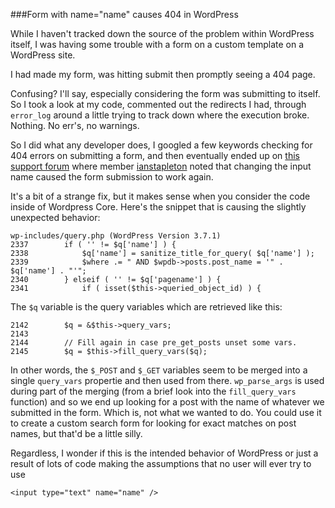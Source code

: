 ###Form with name="name" causes 404 in WordPress

While I haven't tracked down the source of the problem within WordPress itself,
I was having some trouble with a form on a custom template on a WordPress site.

I had made my form, was hitting submit then promptly seeing a 404 page. 

Confusing? I'll say, especially considering the form was submitting to itself. 
So I took a look at my code, commented out the redirects I had, through `error_log`
around a little trying to track down where the execution broke. Nothing. No err's,
no warnings.

So I did what any developer does, I googled a few keywords checking for 404 errors
on submitting a form, and then eventually ended up on [this support forum] where
member [ianstapleton] noted that changing the input name caused the form submission 
to work again. 

It's a bit of a strange fix, but it makes sense when you consider the code inside of 
Wordpress Core. Here's the snippet that is causing the slightly unexpected behavior:

```
wp-includes/query.php (WordPress Version 3.7.1)
2337		if ( '' != $q['name'] ) {
2338			$q['name'] = sanitize_title_for_query( $q['name'] );
2339			$where .= " AND $wpdb->posts.post_name = '" . $q['name'] . "'";
2340		} elseif ( '' != $q['pagename'] ) {
2341			if ( isset($this->queried_object_id) ) {
```

The `$q` variable is the query variables which are retrieved like this:
```
2142		$q = &$this->query_vars;
2143
2144		// Fill again in case pre_get_posts unset some vars.
2145		$q = $this->fill_query_vars($q);
```

In other words, the `$_POST` and `$_GET` variables seem to be merged into a single
`query_vars` propertie and then used from there. `wp_parse_args` is used during
part of the merging (from a brief look into the `fill_query_vars` function) and
so we end up looking for a post with the name of whatever we submitted in the form.
Which is, not what we wanted to do. You could use it to create a custom search
form for looking for exact matches on post names, but that'd be a little silly. 

Regardless, I wonder if this is the intended behavior of WordPress or just a result
of lots of code making the assumptions that no user will ever try to use

```
<input type="text" name="name" />
```

[this support forum]:http://wordpress.org/support/topic/posting-form-to-custom-template-results-in-404
[ianstapleton]:http://wordpress.org/support/profile/ianstapleton